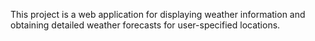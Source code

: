 This project is a web application for displaying weather information and obtaining detailed weather forecasts for user-specified locations.

